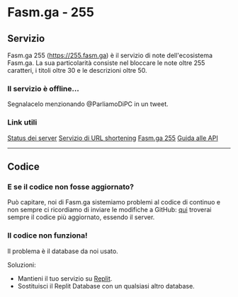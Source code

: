 # Fasm.ga - 255

## Servizio
Fasm.ga 255 (https://255.fasm.ga) è il servizio di note dell'ecosistema Fasm.ga.
La sua particolarità consiste nel bloccare le note oltre 255 caratteri, i titoli oltre 30 e le descrizioni oltre 50.

### Il servizio è offline...
Segnalacelo menzionando @ParliamoDiPC in un tweet.

### Link utili
[Status dei server](https://status.fasm.ga)
[Servizio di URL shortening](https://fasm.ga)
[Fasm.ga 255](https://255.fasm.ga)
[Guida alle API](https://api.fasm.ga)

---

## Codice 

### E se il codice non fosse aggiornato?
Può capitare, noi di Fasm.ga sistemiamo problemi al codice di continuo e non sempre ci ricordiamo di inviare le modifiche a GitHub: [qui](https://replit.com/@ParliamoDiPC/255) troverai sempre il codice più aggiornato, essendo il server.

### Il codice non funziona!
Il problema è il database da noi usato.

Soluzioni:
- Mantieni il tuo servizio su [Replit](https://replit.com).
- Sostituisci il Replit Database con un qualsiasi altro database.
